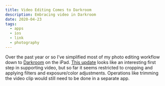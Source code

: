 ```yaml
---
title: Video Editing Comes to Darkroom
description: Embracing video in Darkroom
date: 2020-04-23
tags:
  - apps
  - ios
  - link
  - photography
---
```


Over the past year or so I’ve simplified most of my photo editing workflow down to [Darkroom](https://darkroom.co) on the iPad. [This update](https://medium.com/the-bergen-company/video-editing-comes-to-darkroom-51f3103d267a) looks like an interesting first step in supporting video, but so far it seems restricted to cropping and applying filters and exposure/color adjustments. Operations like trimming the video clip would still need to be done in a separate app.